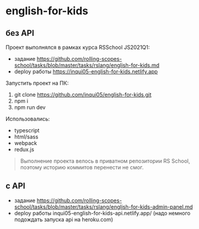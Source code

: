 # english-for-kids

## без API
Проект выполнялся в рамках курса RSSchool JS2021Q1:
- задание https://github.com/rolling-scopes-school/tasks/blob/master/tasks/rslang/english-for-kids.md
- deploy работы https://inqui05-english-for-kids.netlify.app

Запустить проект на ПК:
1. git clone https://github.com/inqui05/english-for-kids.git
2. npm i
3. npm run dev

Использовались:
- typescript
- html/sass
- webpack
- redux.js
> Выполнение проекта велось в приватном репозитории RS School, поэтому историю коммитов перенести не смог.

## с API
- задание https://github.com/rolling-scopes-school/tasks/blob/master/tasks/rslang/english-for-kids-admin-panel.md
- deploy работы inqui05-english-for-kids-api.netlify.app/ (надо немного подождать запуска api на heroku.com)
